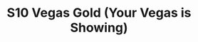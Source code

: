 ---
title: S10 Vegas Gold (Your Vegas is Showing)
permalink: "/teams/s10-vegas-gold"
teamslug: s10-vegas-gold
members:
- Chris Morse - Captain
- Scott Graham - Quarterback
- Alex Anzures
- Justin Bixler
- Jonathan Breed
- Keith Combs
- Andrew Esquer
- JP Hooth
- Jared Lucas
- Kenny McConnaughey
- Emory Rogers
- Jamar Walker
- Jason Weaver
teamid: 4448
name: S10 Vegas Gold
color: Your Vegas is Showing
division: ''
---